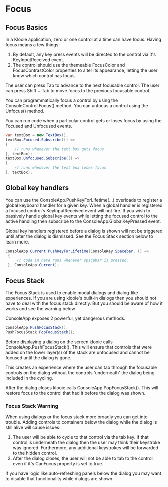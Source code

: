 ﻿# Focus

## Focus Basics

In a Klooie application, zero or one control at a time can have focus. Having focus means a few things:

1. By default, any key press events will be directed to the control via it's KeyInputReceived event.
2. The control should use the themeable FocusColor and FocusContrastColor properties to alter its appearance, letting the user know which control has focus.

The user can press Tab to advance to the next focusable control. The user can press Shift + Tab to move focus to the previous focusable control.

You can programmatically focus a control by using the ConsoleControl.Focus() method. You can unfocus a control using the Unfocus() method.

You can run code when a particular control gets or loses focus by using the Focused and Unfocused events.

```cs
var textBox = new TextBox();
textBox.Focused.Subscribe(() =>
{
    // runs whenever the text box gets focus
}, textBox);
textBox.Unfocused.Subscribe(() =>
{
    // runs whenever the text box loses focus
}, textBox);

```

## Global key handlers

You can use the ConsoleApp.PushKeyForLifetime(...) overloads to register a global keyboard handler for a given key. When a global handler is registered a focused control's KeyInputReceived event will not fire. If you wish to passively handle global key events while letting the focused control to the active handling then subscribe to the ConsoleApp.GlobalKeyPressed event.

Global key handlers registered before a dialog is shown will not be triggered until after the dialog is dismissed. See the Focus Stack section below to learn more.

```cs
ConsoleApp.Current.PushKeyForLifetime(ConsoleKey.Spacebar, () =>
 {
     // code in here runs whenever spacebar is pressed.
 }, ConsoleApp.Current);

```

## Focus Stack

The Focus Stack is used to enable modal dialogs and dialog-like experiences. If you are using klooie's built-in dialogs then you should not have to deal with the focus stack directly. But you should be aware of how it works and see the warning below.

ConsoleApp exposes 2 powerful, yet dangerous methods.

```cs
ConsoleApp.PushFocusStack();
PushFocusStack.PopFocusStack();
```

Before displaying a dialog on the screen klooie calls ConsoleApp.PushFocusStack(). This will ensure that controls that were added on the lower layer(s) of the stack are unfocused and cannot be focused until the dialog is gone.

This creates an experience where the user can tab through the focusable controls on the dialog without the controls 'underneath' the dialog being included in the cycling.

After the dialog closes klooie calls ConsoleApp.PopFocusStack(). This will restore focus to the control that had it before the dialog was shown.

### Focus Stack Warning

When using dialogs or the focus stack more broadly you can get into trouble. Adding controls to containers below the dialog while the dialog is still alive will cause issues:

1. The user will be able to cycle to that control via the tab key. If that control is underneath the dialog then the user may think their keystroke was ignored. Furthermore, any additional keystrokes will be forwarded to the hidden control.
2. After the dialog closes, the user will not be able to tab to the control even if it's CanFocus property is set to true.

If you have logic like auto-refreshing panels below the dialog you may want to disable that functionality while dialogs are shown.
